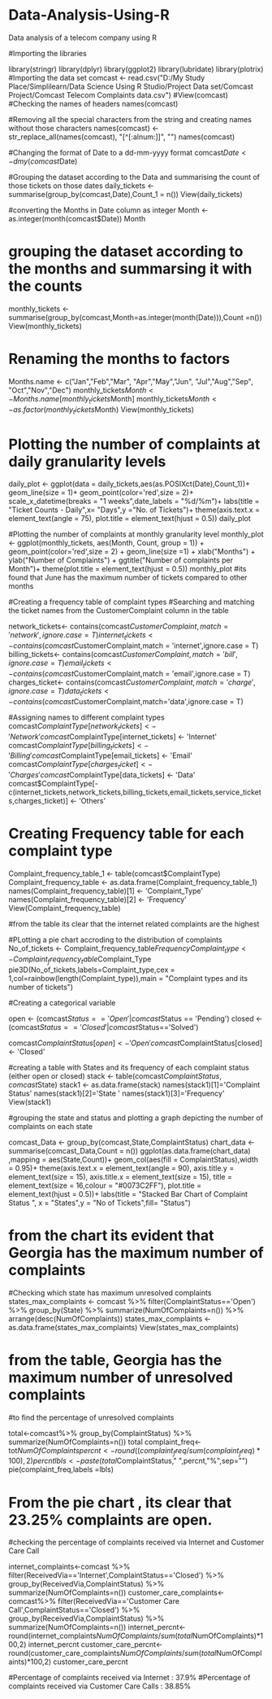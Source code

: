 # Data-Analysis-Using-R
Data analysis of a telecom company using R


#Importing the libraries

library(stringr)
library(dplyr)
library(ggplot2)
library(lubridate)
library(plotrix)
#Importing the data set
comcast <-  read.csv("D:/My Study Place/Simplilearn/Data Science Using R Studio/Project Data set/Comcast Project/Comcast Telecom Complaints data.csv")
#View(comcast)
#Checking the names of headers 
names(comcast)

#Removing all the special characters from the string and creating names without those characters
names(comcast) <- str_replace_all(names(comcast), "[^[:alnum:]]", "")
names(comcast)


#Changing the format of Date to a dd-mm-yyyy format
comcast$Date<- dmy(comcast$Date)

#Grouping the dataset according to the Data and summarising the count of those tickets on those dates
daily_tickets <- summarise(group_by(comcast,Date),Count_1 = n())
View(daily_tickets)

#converting the Months in Date column as integer
Month <- as.integer(month(comcast$Date))
Month                    

# grouping the dataset according to the months and summarsing it with the counts
monthly_tickets <- summarise(group_by(comcast,Month=as.integer(month(Date))),Count =n())
View(monthly_tickets)

# Renaming the months to factors
Months.name <-  c("Jan","Feb","Mar",
                  "Apr","May","Jun",
                  "Jul","Aug","Sep",
                  "Oct","Nov","Dec")
monthly_tickets$Month <- Months.name[monthly_tickets$Month]
monthly_tickets$Month <- as.factor(monthly_tickets$Month)
View(monthly_tickets)

# Plotting the number of complaints at daily granularity levels
daily_plot <- ggplot(data = daily_tickets,aes(as.POSIXct(Date),Count_1))+
  geom_line(size = 1)+
  geom_point(color='red',size = 2)+
  scale_x_datetime(breaks = "1 weeks",date_labels = "%d/%m")+
  labs(title = "Ticket Counts  - Daily",x= "Days",y ="No. of Tickets")+
  theme(axis.text.x = element_text(angle = 75),
        plot.title = element_text(hjust = 0.5))
daily_plot

#Plotting the number of complaints at monthly granularity level
monthly_plot <- ggplot(monthly_tickets, aes(Month, Count, group = 1)) + 
  geom_point(color='red',size = 2) + 
  geom_line(size =1) + 
  xlab("Months") + 
  ylab("Number of Complaints") +
  ggtitle("Number of complaints per Month")+
  theme(plot.title = element_text(hjust = 0.5))
monthly_plot
#its found that June has the maximum number of tickets compared to other months


#Creating a frequency table of complaint types
#Searching and matching the ticket names from the CustomerComplaint column in the table

network_tickets<- contains(comcast$CustomerComplaint,match = 'network',ignore.case = T)
internet_tickets<- contains(comcast$CustomerComplaint,match = 'internet',ignore.case = T)
billing_tickets<- contains(comcast$CustomerComplaint,match = 'bill',ignore.case = T)
email_tickets<- contains(comcast$CustomerComplaint,match = 'email',ignore.case = T)
charges_ticket<- contains(comcast$CustomerComplaint,match = 'charge',ignore.case = T)
data_tickets <- contains(comcast$CustomerComplaint,match='data',ignore.case = T)

#Assigning names to different complaint types
comcast$ComplaintType[network_tickets] <- 'Network'
comcast$ComplaintType[internet_tickets] <- 'Internet'
comcast$ComplaintType[billing_tickets] <- 'Billing'
comcast$ComplaintType[email_tickets] <- 'Email'
comcast$ComplaintType[charges_ticket] <- 'Charges'
comcast$ComplaintType[data_tickets] <- 'Data'
comcast$ComplaintType[-c(internet_tickets,network_tickets,billing_tickets,email_tickets,service_tickets,charges_ticket)] <- 'Others'

# Creating Frequency table for each complaint type
Complaint_frequency_table_1 <- table(comcast$ComplaintType)
Complaint_frequency_table <- as.data.frame(Complaint_frequency_table_1)
names(Complaint_frequency_table)[1] <- 'Complaint_Type'
names(Complaint_frequency_table)[2] <- 'Frequency'
View(Complaint_frequency_table)

#from the table its clear that the internet related complaints are the highest

#PLotting a pie chart accroding to the distribution of complaints
No_of_tickets <- Complaint_frequency_table$Frequency
Complaint_type <- Complaint_frequency_table$Complaint_Type
pie3D(No_of_tickets,labels=Complaint_type,cex =  1,col=rainbow(length(Complaint_type)),main = "Complaint types and its number of tickets")



#Creating a categorical variable

open <- (comcast$Status =='Open'| comcast$Status == 'Pending')
closed <-  (comcast$Status =='Closed'|comcast$Status=='Solved')

comcast$ComplaintStatus[open] <- 'Open'
comcast$ComplaintStatus[closed] <- 'Closed'

#creating a table with States and its frequency of each complaint status (either open or closed)
stack <- table(comcast$ComplaintStatus,comcast$State)
stack1 <- as.data.frame(stack)
names(stack1)[1]='Complaint Status'
names(stack1)[2]='State '
names(stack1)[3]='Frequency'
View(stack1)

#grouping the state and status and plotting a graph depicting the number of complaints on each state

comcast_Data <- group_by(comcast,State,ComplaintStatus)
chart_data <- summarise(comcast_Data,Count = n())
ggplot(as.data.frame(chart_data) ,mapping = aes(State,Count))+
  geom_col(aes(fill = ComplaintStatus),width = 0.95)+
  theme(axis.text.x = element_text(angle = 90),
        axis.title.y = element_text(size = 15),
        axis.title.x = element_text(size = 15),
        title = element_text(size = 16,colour = "#0073C2FF"),
        plot.title = element_text(hjust =  0.5))+
  labs(title = "Stacked Bar Chart of Complaint Status ",
       x = "States",y = "No of Tickets",fill= "Status")
  
# from the chart its evident that Georgia has the maximum number of complaints     
  
#Checking which state has maximum unresolved complaints  
 states_max_complaints <-  comcast %>% filter(ComplaintStatus=='Open') %>% group_by(State) %>% summarize(NumOfComplaints=n()) %>% arrange(desc(NumOfComplaints))
states_max_complaints <- as.data.frame(states_max_complaints)
View(states_max_complaints)

# from the table, Georgia has the maximum number of unresolved complaints
  
#to find the percentage of unresolved complaints
  
  total<-comcast%>% group_by(ComplaintStatus) %>% summarize(NumOfComplaints=n())
  total
  complaint_freq<-tot$NumOfComplaints
  percnt<-round((complaint_freq/sum(complaint_freq)*100),2)
  percnt
  lbls<-paste(total$ComplaintStatus," ",percnt,"%",sep="")
pie(complaint_freq,labels =lbls)  

# From the pie chart , its clear that 23.25% complaints are open.

#checking the percentage of complaints received via Internet and Customer Care Call

internet_complaints<-comcast %>% filter(ReceivedVia=='Internet',ComplaintStatus=='Closed') %>% group_by(ReceivedVia,ComplaintStatus) %>% summarize(NumOfComplaints=n()) 
customer_care_complaints<-comcast%>% filter(ReceivedVia=='Customer Care Call',ComplaintStatus=='Closed') %>% group_by(ReceivedVia,ComplaintStatus) %>% summarize(NumOfComplaints=n())
internet_percnt<-round(internet_complaints$NumOfComplaints/sum(total$NumOfComplaints)*100,2)
internet_percnt
customer_care_percnt<-round(customer_care_complaints$NumOfComplaints/sum(total$NumOfComplaints)*100,2)
customer_care_percnt

#Percentage of complaints received via Internet : 37.9%
#Percentage of complaints received via Customer Care Calls : 38.85%

